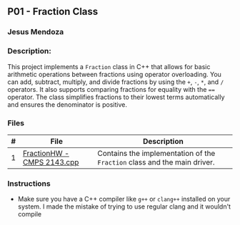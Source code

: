 ## P01 - Fraction Class
### Jesus Mendoza

### Description:
This project implements a `Fraction` class in C++ that allows for basic arithmetic operations between fractions using operator overloading. You can add, subtract, multiply, and divide fractions by using the `+`, `-`, `*`, and `/` operators. It also supports comparing fractions for equality with the `==` operator. The class simplifies fractions to their lowest terms automatically and ensures the denominator is positive.

### Files

|   #   | File                               | Description                                                             |
| :---: | ---------------------------------- | ----------------------------------------------------------------------- |
|   1   | [FractionHW - CMPS 2143.cpp](FractionHW%20-%20CMPS%202143.cpp) | Contains the implementation of the `Fraction` class and the main driver.|

### Instructions

- Make sure you have a C++ compiler like `g++` or `clang++` installed on your system. I made the mistake of trying to use regular clang and it wouldn't compile